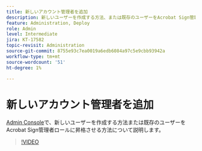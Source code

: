 ```yaml
---
title: 新しいアカウント管理者を追加
description: 新しいユーザーを作成する方法、または既存のユーザーをAcrobat Sign管理者ロールに昇格させる方法について説明します
feature: Administration, Deploy
role: Admin
level: Intermediate
jira: KT-17582
topic-revisit: Administration
source-git-commit: 8755e93c7ea0019a6edb6084a97c5e9cbb93942a
workflow-type: tm+mt
source-wordcount: '51'
ht-degree: 1%

---
```


# 新しいアカウント管理者を追加

[Admin Console](https://adminconsole.adobe.com/)で、新しいユーザーを作成する方法または既存のユーザーをAcrobat Sign管理者ロールに昇格させる方法について説明します。

>[!VIDEO](https://video.tv.adobe.com/v/3453170?quality=12&learn=on&hidetitle=true&captions=jpn)